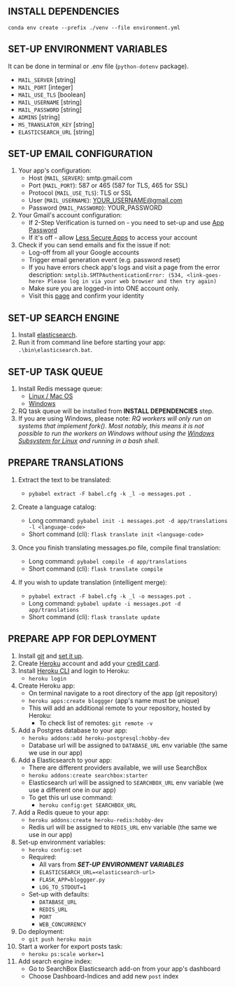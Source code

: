 ﻿## INSTALL DEPENDENCIES

`conda env create --prefix ./venv --file environment.yml`

## SET-UP ENVIRONMENT VARIABLES

It can be done in terminal or .env file (`python-dotenv` package).

 - `MAIL_SERVER` [string]
 - `MAIL_PORT` [integer]
 - `MAIL_USE_TLS` [boolean]
 - `MAIL_USERNAME` [string]
 - `MAIL_PASSWORD` [string]
 - `ADMINS` [string]
 - `MS_TRANSLATOR_KEY` [string]
 - `ELASTICSEARCH_URL` [string]

## SET-UP EMAIL CONFIGURATION

1. Your app's configuration:
	- Host (`MAIL_SERVER`): smtp.gmail.com
	- Port (`MAIL_PORT`): 587 or 465 (587 for TLS, 465 for SSL)
	- Protocol (`MAIL_USE_TLS`): TLS or SSL
	- User (`MAIL_USERNAME`): YOUR_USERNAME@gmail.com
	- Password (`MAIL_PASSWORD`): YOUR_PASSWORD
1. Your Gmail's account configuration:
	- If 2-Step Verification is turned on - you need to set-up and use [App Password][10]
	- If it's off - allow [Less Secure Apps][11] to access your account
1. Check if you can send emails and fix the issue if not:
	- Log-off from all your Google accounts
	- Trigger email generation event (e.g. password reset)
	- If you have errors check app's logs and visit a page from the error description: `smtplib.SMTPAuthenticationError: (534, <link-goes-here> Please log in via your web browser and then try again)`
	- Make sure you are logged-in into ONE account only.
	- Visit this [page][12] and confirm your identity

## SET-UP SEARCH ENGINE

1. Install [elasticsearch][1].
1. Run it from command line before starting your app: `.\bin\elasticsearch.bat`.

## SET-UP TASK QUEUE

1. Install Redis message queue:
	 - [Linux / Mac OS][2]
	 - [Windows][3]
1. RQ task queue will be installed from **INSTALL DEPENDENCIES** step.
1. If you are using Windows, please note: *RQ workers will only run on systems that implement fork(). Most notably, this means it is not possible to run the workers on Windows without using the [Windows Subsystem for Linux][4] and running in a bash shell.*

## PREPARE TRANSLATIONS

1. Extract the text to be translated:
	- `pybabel extract -F babel.cfg -k _l -o messages.pot .`

1. Create a language catalog:
	- Long command: `pybabel init -i messages.pot -d app/translations -l <language-code>`
	- Short command (cli): `flask translate init <language-code>`

1. Once you finish translating messages.po file, compile final translation:
	- Long command: `pybabel compile -d app/translations`
	- Short command (cli): `flask translate compile`

1. If you wish to update translation (intelligent merge):
	- `pybabel extract -F babel.cfg -k _l -o messages.pot .`
	- Long command: `pybabel update -i messages.pot -d app/translations`
	- Short command (cli): `flask translate update`

## PREPARE APP FOR DEPLOYMENT

1. Install [git][5] and [set it up][6]. 
1. Create [Heroku][8] account and add your [credit card][9].
1. Install [Heroku CLI][7] and login to Heroku:
	- `heroku login`
1. Create Heroku app:
	- On terminal navigate to a root directory of the app (git repository)
	- `heroku apps:create bloggger` (app's name must be unique)
	- This will add an additional remote to your repository, hosted by Heroku:
		- To check list of remotes: `git remote -v`
1. Add a Postgres database to your app:
	- `heroku addons:add heroku-postgresql:hobby-dev`
	- Database url will be assigned to `DATABASE_URL` env variable (the same we use in our app)
1. Add a Elasticsearch to your app:
	- There are different providers available, we will use SearchBox
	- `heroku addons:create searchbox:starter`
	- Elasticsearch url will be assigned to `SEARCHBOX_URL` env variable (we use a different one in our app)
	- To get this url use command:
		- `heroku config:get SEARCHBOX_URL`
1. Add a Redis queue to your app:
	- `heroku addons:create heroku-redis:hobby-dev`
	- Redis url will be assigned to `REDIS_URL` env variable (the same we use in our app)
1. Set-up environment variables:
	- `heroku config:set`
	- Required:
		- All vars from ***SET-UP ENVIRONMENT VARIABLES***
		- `ELASTICSEARCH_URL=<elasticsearch-url>`
		- `FLASK_APP=bloggger.py`
		- `LOG_TO_STDOUT=1`
	- Set-up with defaults:
		- `DATABASE_URL`
		- `REDIS_URL`
		- `PORT`
		- `WEB_CONCURRENCY`
1. Do deployment:
	- `git push heroku main`
1. Start a worker for export posts task:
	- `heroku ps:scale worker=1`
1. Add search engine index:
	- Go to SearchBox Elasticsearch add-on from your app's dashboard
	- Choose Dashboard-Indices and add new `post` index
	
[1]: https://www.elastic.co/guide/en/elasticsearch/reference/7.10/zip-windows.html
[2]: https://redis.io/
[3]: https://github.com/microsoftarchive/redis/releases/tag/win-3.0.504
[4]: https://docs.microsoft.com/en-us/windows/wsl/install-win10
[5]: https://git-scm.com/book/en/v2/Getting-Started-Installing-Git
[6]: https://git-scm.com/book/en/v2/Getting-Started-First-Time-Git-Setup
[7]: https://devcenter.heroku.com/articles/heroku-cli
[8]: https://heroku.com/
[9]: https://heroku.com/verify
[10]: https://support.google.com/accounts/answer/185833
[11]: https://support.google.com/accounts/answer/6010255
[12]: http://www.google.com/accounts/DisplayUnlockCaptcha
